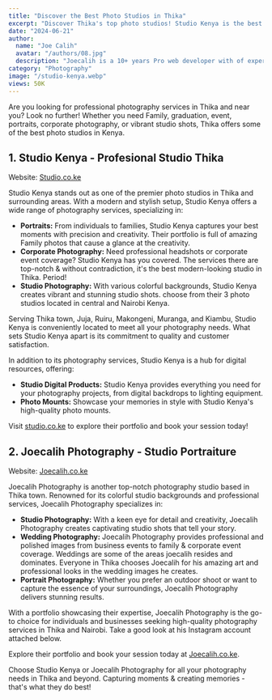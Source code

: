 ```yaml
---
title: "Discover the Best Photo Studios in Thika"
excerpt: "Discover Thika's top photo studios! Studio Kenya is the best Studio in Thika, while Joecalih studio portraiture & family shoot. Book now!"
date: "2024-06-21"
author:
  name: "Joe Calih"
  avatar: "/authors/08.jpg"
  description: "Joecalih is a 10+ years Pro web developer with of experience in React and Next.js."
category: "Photography"
image: "/studio-kenya.webp"
views: 50K
---
```




Are you looking for professional photography services in Thika and near you? Look no further! Whether you need Family, graduation, event, portraits, corporate photography, or vibrant studio shots, Thika offers some of the best photo studios in Kenya.

## **1. Studio Kenya - Profesional Studio Thika**

Website: [Studio.co.ke](https://studio.co.ke/)

Studio Kenya stands out as one of the premier photo studios in Thika and surrounding areas. With a modern and stylish setup, Studio Kenya offers a wide range of photography services, specializing in:

-   **Portraits:** From individuals to families, Studio Kenya captures your best moments with precision and creativity. Their portfolio is full of amazing Family photos that cause a glance at the creativity.
-   **Corporate Photography:** Need professional headshots or corporate event coverage? Studio Kenya has you covered. The services there are top-notch & without contradiction, it's the best modern-looking studio in Thika. Period!
-   **Studio Photography:** With various colorful backgrounds, Studio Kenya creates vibrant and stunning studio shots. choose from their 3 photo studios located in central and Nairobi Kenya.

Serving Thika town, Juja, Ruiru, Makongeni, Muranga, and Kiambu, Studio Kenya is conveniently located to meet all your photography needs. What sets Studio Kenya apart is its commitment to quality and customer satisfaction.

In addition to its photography services, Studio Kenya is a hub for digital resources, offering:

-   **Studio Digital Products:** Studio Kenya provides everything you need for your photography projects, from digital backdrops to lighting equipment.
-   **Photo Mounts:** Showcase your memories in style with Studio Kenya's high-quality photo mounts.

Visit [studio.co.ke](https://studio.co.ke/) to explore their portfolio and book your session today!

## **2. Joecalih Photography - Studio Portraiture**

Website: [Joecalih.co.ke](https://joecalih.co.ke/)

Joecalih Photography is another top-notch photography studio based in Thika town. Renowned for its colorful studio backgrounds and professional services, Joecalih Photography specializes in:

-   **Studio Photography:** With a keen eye for detail and creativity, Joecalih Photography creates captivating studio shots that tell your story.
-   **Wedding Photography:** Joecalih Photography provides professional and polished images from business events to family & corporate event coverage. Weddings are some of the areas joecalih resides and dominates. Everyone in Thika chooses Joecalih for his amazing art and professional looks in the wedding images he creates.
-   **Portrait Photography:** Whether you prefer an outdoor shoot or want to capture the essence of your surroundings, Joecalih Photography delivers stunning results.

With a portfolio showcasing their expertise, Joecalih Photography is the go-to choice for individuals and businesses seeking high-quality photography services in Thika and Nairobi. Take a good look at his Instagram account attached below.

Explore their portfolio and book your session today at [Joecalih.co.ke](https://joecalih.co.ke/).

Choose Studio Kenya or Joecalih Photography for all your photography needs in Thika and beyond. Capturing moments & creating memories - that's what they do best!
